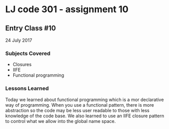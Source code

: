 # LJ code 301 - assignment 10

## Entry Class #10


24 July 2017

### Subjects Covered

  - Closures
  - IIFE
  - Functional programming

### Lessons Learned

Today we learned about functional programming which is a mor declarative way of programming.  When you use a functional pattern, there is more abstraction so the code may be less user readable to those with less knowledge of the code base. We also learned to use an IIFE closure pattern to control what we allow into the global name space.